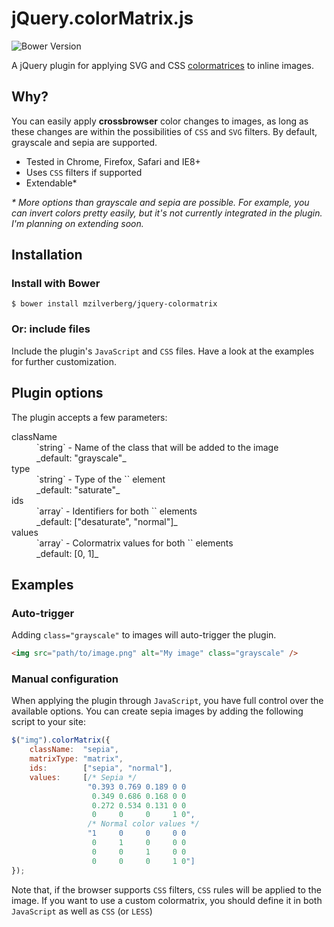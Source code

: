 # jQuery.colorMatrix.js

![Bower Version](https://img.shields.io/bower/v/jquery-colormatrix.svg)

A jQuery plugin for applying SVG and CSS [colormatrices](https://developer.mozilla.org/en-US/docs/Web/SVG/Element/feColorMatrix) to inline images.

## Why?

You can easily apply **crossbrowser** color changes to images, as long as these changes are within the possibilities of `CSS` and `SVG` filters. By default, grayscale and sepia are supported.

- Tested in Chrome, Firefox, Safari and IE8+
- Uses `CSS` filters if supported
- Extendable*

_* More options than grayscale and sepia are possible. For example, you can invert colors pretty easily, but it's not currently integrated in the plugin. I'm planning on extending soon._

## Installation

### Install with Bower

```
$ bower install mzilverberg/jquery-colormatrix
```

### Or: include files

Include the plugin's `JavaScript` and `CSS` files. Have a look at the examples for further customization.

## Plugin options

The plugin accepts a few parameters:

<dl>
    <dt>className</dt>
    <dd>
        `string` - Name of the class that will be added to the image<br />
        _default: "grayscale"_
    </dd>
    <dt>type</dt>
    <dd>
        `string` - Type of the `<feColorMatrix>` element<br />
        _default: "saturate"_
    </dd>
    <dt>ids</dt>
    <dd>
        `array` - Identifiers for both `<feColorMatrix>` elements<br />
        _default: ["desaturate", "normal"]_
    </dd>
    <dt>values</dt>
    <dd>
        `array` - Colormatrix values for both `<feColorMatrix>` elements<br />
        _default: [0, 1]_
    </dd>
</dl>

## Examples

### Auto-trigger

Adding `class="grayscale"` to images will auto-trigger the plugin.

```html
<img src="path/to/image.png" alt="My image" class="grayscale" />
```

### Manual configuration

When applying the plugin through `JavaScript`, you have full control over the available options. You can create sepia images by adding the following script to your site:

```javascript
$("img").colorMatrix({
    className:  "sepia",
    matrixType: "matrix",
    ids:        ["sepia", "normal"],
    values:     [/* Sepia */
                 "0.393 0.769 0.189 0 0
                  0.349 0.686 0.168 0 0
                  0.272 0.534 0.131 0 0
                  0     0     0     1 0",
                 /* Normal color values */
                 "1     0     0     0 0
                  0     1     0     0 0
                  0     0     1     0 0
                  0     0     0     1 0"]
});
```

Note that, if the browser supports `CSS` filters, `CSS` rules will be applied to the image. If you want to use a custom colormatrix, you should define it in both `JavaScript` as well as `CSS` (or `LESS`)

